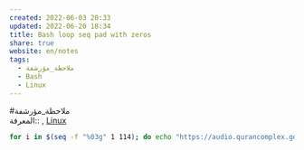 ```yaml
---  
created: 2022-06-03 20:33  
updated: 2022-06-20 18:34  
title: Bash loop seq pad with zeros  
share: true  
website: en/notes  
tags:  
  - ملاحظة_مؤرشفة  
  - Bash  
  - Linux  
---  
```

  
  
  
#ملاحظة_مؤرشفة  
المعرفة:: [](Bash), [Linux](Linux)  
  
```bash  
for i in $(seq -f "%03g" 1 114); do echo "https://audio.qurancomplex.gov.sa/site/library/quran/ayub/$i.mp3"; done  
```  
